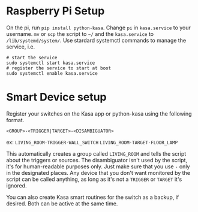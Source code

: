 # Raspberry Pi Setup

On the pi, run `pip install python-kasa`.  Change `pi` in `kasa.service` to your username.  `mv` or `scp` the script to `~/` and the `kasa.service` to `/lib/systemd/system/`.  Use stardard systemctl commands to manage the service, i.e.

```
# start the service
sudo systemctl start kasa.service
# register the service to start at boot
sudo systemctl enable kasa.service
```

# Smart Device setup

Register your switches on the Kasa app or python-kasa using the following format.

`<GROUP>-<TRIGGER|TARGET>-<DISAMBIGUATOR>`

ex: `LIVING_ROOM-TRIGGER-WALL_SWITCH`
    `LIVING_ROOM-TARGET-FLOOR_LAMP`

This automatically creates a group called `LIVING_ROOM` and tells the script about the triggers or sources.  The disambiguator isn't used by the script, it's for human-readable purposes only.  Just make sure that you use `-` only in the designated places.  Any device that you don't want monitored by the script can be called anything, as long as it's not a `TRIGGER` or `TARGET` it's ignored. 

You can also create Kasa smart routines for the switch as a backup, if desired.  Both can be active at the same time.